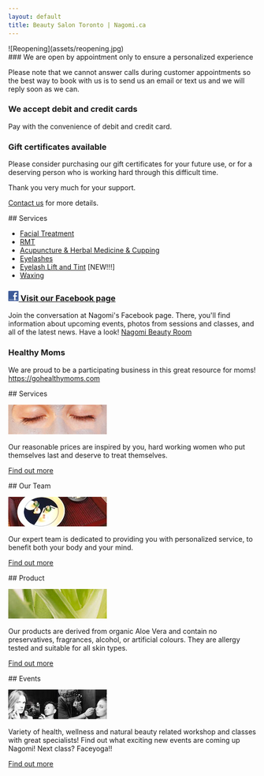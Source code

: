 ```yaml
---
layout: default
title: Beauty Salon Toronto | Nagomi.ca
---
```


<div class="full">
![Reopening](assets/reopening.jpg)
</div>

<div class="half">
### We are open by appointment only to ensure a personalized experience

Please note that we cannot answer calls during customer appointments so the best way to book with us is to send us an email or text us and we will reply soon as we can.

### We accept debit and credit cards

Pay with the convenience of debit and credit card.

### Gift certificates available

Please consider purchasing our gift certificates for your future use, or for a deserving person who is working hard through this difficult time. 

Thank you very much for your support.

[Contact us](mailto:info@nagomi.ca) for more details.

</div>


<div class="half">
## Services

* [Facial Treatment](services#facial)
* [RMT](services#rmt)
* [Acupuncture & Herbal Medicine & Cupping](services#acupuncture--herbal-medicine)
* [Eyelashes](services#eyelashes)
* [Eyelash Lift and Tint](services#eyelash-lift-and-tint) [NEW!!!]
* [Waxing](services#waxing)

### [![Facebook](assets/facebook.jpg) Visit our Facebook page](http://www.facebook.com/nagomibeautyroom)

Join the conversation at Nagomi's Facebook page. There, you'll find information about upcoming events, photos from sessions and classes, and all of the latest news. Have a look! [Nagomi Beauty Room](http://www.facebook.com/nagomibeautyroom)

### Healthy Moms

We are proud to be a participating business in this great resource for moms! <https://gohealthymoms.com>

</div>


<div class="clear"></div>


<div class="quarter">
## Services

![Toronto beauty salon](photos/services.jpg)

Our reasonable prices are inspired by you, hard working women who put themselves last and deserve to treat themselves.

[Find out more](services)
</div>

<div class="quarter">
## Our Team

![Toronto beauty salon](photos/event5-small.jpg)

Our expert team is dedicated to providing you with personalized service, to benefit both your body and your mind.

[Find out more](team)
</div>

<div class="quarter">
## Product

![Toronto beauty salon](photos/whatweuse.jpg)

Our products are derived from organic Aloe Vera and contain no preservatives, fragrances, alcohol, or artificial colours. They are allergy tested and suitable for all skin types.

[Find out more](what-we-use)
</div>

<div class="quarter">
## Events

![Toronto beauty salon](photos/makeup1.jpg)

Variety of health, wellness and natural beauty related workshop and classes with great specialists! Find out what exciting new events are coming up Nagomi! Next class? Faceyoga!!

[Find out more](events)
</div>
